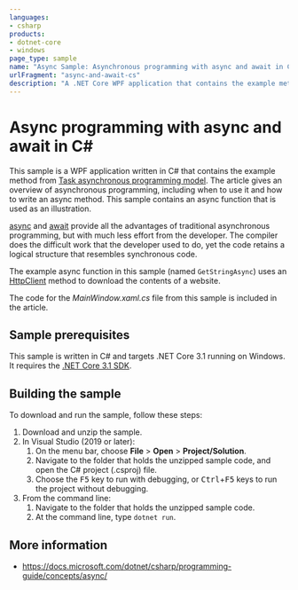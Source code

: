 ```yaml
---
languages:
- csharp
products:
- dotnet-core
- windows
page_type: sample
name: "Async Sample: Asynchronous programming with async and await in C#"
urlFragment: "async-and-await-cs"
description: "A .NET Core WPF application that contains the example method from Asynchronous Progamming with Async and Await in C#."
---
```

# Async programming with async and await in C\#

This sample is a WPF application written in C# that contains the example method from [Task asynchronous programming model](https://docs.microsoft.com/dotnet/csharp/programming-guide/concepts/async/task-asynchronous-programming-model). The article gives an overview of asynchronous programming, including when to use it and how to write an async method. This sample contains an async function that is used as an illustration.

[async](https://docs.microsoft.com/dotnet/csharp/language-reference/keywords/async) and [await](https://docs.microsoft.com/dotnet/csharp/language-reference/keywords/await) provide all the advantages of traditional asynchronous programming, but with much less effort from the developer. The compiler does the difficult work that the developer used to do, yet the code retains a logical structure that resembles synchronous code.

The example async function in this sample (named `GetStringAsync`) uses an [HttpClient](https://docs.microsoft.com/dotnet/api/system.net.http.httpclient) method to download the contents of a website.

The code for the *MainWindow.xaml.cs* file from this sample is included in the article.

## Sample prerequisites

This sample is written in C# and targets .NET Core 3.1 running on Windows. It requires the [.NET Core 3.1 SDK](https://dotnet.microsoft.com/download/dotnet-core/3.1).

## Building the sample

To download and run the sample, follow these steps:

1. Download and unzip the sample.
2. In Visual Studio (2019 or later):
    1. On the menu bar, choose **File** > **Open** > **Project/Solution**.
    2. Navigate to the folder that holds the unzipped sample code, and open the C# project (.csproj) file.
    3. Choose the <kbd>F5</kbd> key to run with debugging, or <kbd>Ctrl</kbd>+<kbd>F5</kbd> keys to run the project without debugging.
3. From the command line:
   1. Navigate to the folder that holds the unzipped sample code.
   2. At the command line, type `dotnet run`.

## More information

- <https://docs.microsoft.com/dotnet/csharp/programming-guide/concepts/async/>
